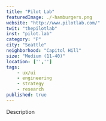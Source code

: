 ```yaml
---
title: "Pilot Lab"
featuredImage: ./-hamburgers.png
website: "http://www.pilotlab.com/"
twit: "thepilotlab"
inst: "pilot.lab"
category: "P"
city: "Seattle"
neighborhood: "Capitol Hill"
size: "Medium (11-40)"
location: ['','']
tags:
    - ux/ui
    - engineering
    - strategy
    - research
published: true
---
```


Description
